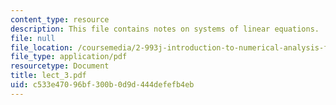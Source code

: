 ```yaml
---
content_type: resource
description: This file contains notes on systems of linear equations.
file: null
file_location: /coursemedia/2-993j-introduction-to-numerical-analysis-for-engineering-13-002j-spring-2005/c533e47096bf300b0d9d444defefb4eb_lect_3.pdf
file_type: application/pdf
resourcetype: Document
title: lect_3.pdf
uid: c533e470-96bf-300b-0d9d-444defefb4eb
---
```

